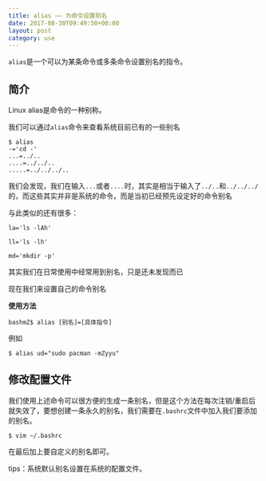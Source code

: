 ```yaml
---
title: alias —— 为命令设置别名
date: 2017-08-30T09:49:50+00:00
layout: post
category: use
---
```



`alias`是一个可以为某条命令或多条命令设置别名的指令。 

## 简介

Linux alias是命令的一种别称。

我们可以通过`alias`命令来查看系统目前已有的一些别名

```
$ alias       
-='cd -'
...=../..
....=../../..
.....=../../../..

```


我们会发现，我们在输入`...`或者`....`时，其实是相当于输入了`../..`和`../../../`的，而这些其实并非是系统的命令，而是当初已经预先设定好的命令别名


与此类似的还有很多：

```
la='ls -lAh'

ll='ls -lh'

md='mkdir -p'

```
其实我们在日常使用中经常用到别名，只是还未发现而已

现在我们来设置自己的命令别名


**使用方法**

```
bashmZ$ alias [别名]=[具体指令]
```


例如

```
$ alias ud="sudo pacman -mZyyu"
```

## 修改配置文件

我们使用上述命令可以很方便的生成一条别名，但是这个方法在每次注销/重启后就失效了，要想创建一条永久的别名，我们需要在`.bashrc`文件中加入我们要添加的别名。

```
$ vim ~/.bashrc
```

在最后加上要自定义的别名即可。

tips：系统默认别名设置在系统的配置文件。


